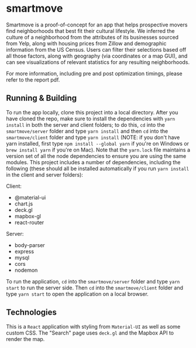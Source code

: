 # smartmove

Smartmove is a proof-of-concept for an app that helps prospective movers find neighborhoods that best fit their cultural lifestyle. 
We inferred the culture of a neighborhood from the attributes of its businesses sourced from Yelp, along with housing prices from Zillow and demographic information from the US Census.
Users can filter their selections based off all those factors, along with geography (via coordinates or a map GUI), and can see visualizations of relevant statistics for any resulting neighborhoods.

For more information, including pre and post optimization timings, please refer to the report pdf.

## Running & Building
To run the app locally, clone this project into a local directory. After you have cloned the repo, make sure to install the dependencies with `yarn install` in both the server
and client folders; to do this, `cd` into the `smartmove/server` folder and type `yarn install` and then `cd` into the `smartmove/client` folder and type `yarn install` (NOTE: if 
you don't have yarn installed, first type `npm install --global yarn` if you're on Windows or `brew install yarn` if you're on Mac). Note that the `yarn.lock` file maintains a 
version set of all the node dependencies to ensure you are using the same modules. This project includes a number of dependencies, including the following (these should all be 
installed automatically if you run `yarn install` in the client and server folders):

Client:
- @material-ui
- chart.js
- deck.gl
- mapbox-gl
- react-router

Server:
- body-parser
- express
- mysql
- cors
- nodemon

To run the application, `cd` into the `smartmove/server` folder and type `yarn start` to run the server side. Then `cd` into the `smartmove/client` folder and type `yarn start`
to open the application on a local browser.

## Technologies
This is a `React` application with styling from `Material-UI` as well as some custom CSS. The "Search" page uses `deck.gl` and the Mapbox API to render the map.
